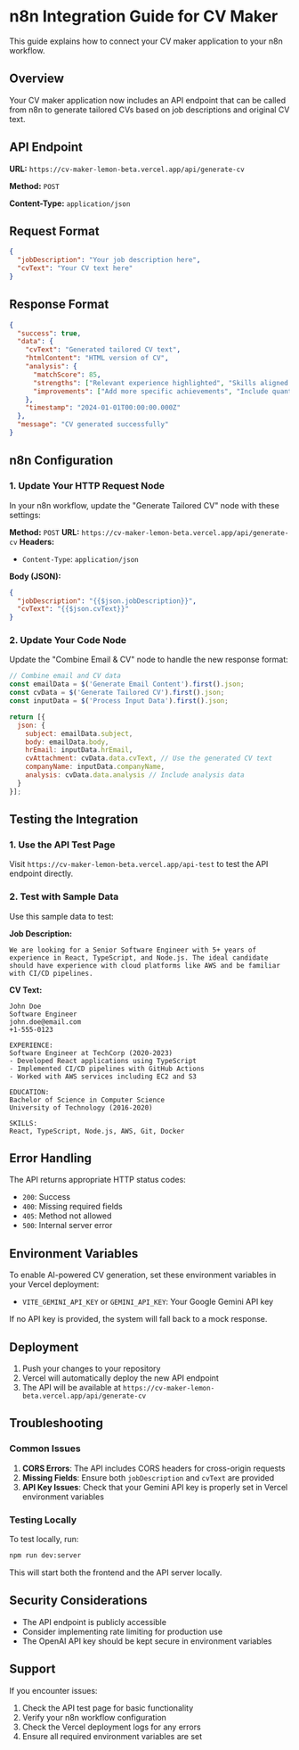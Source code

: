 # n8n Integration Guide for CV Maker

This guide explains how to connect your CV maker application to your n8n workflow.

## Overview

Your CV maker application now includes an API endpoint that can be called from n8n to generate tailored CVs based on job descriptions and original CV text.

## API Endpoint

**URL:** `https://cv-maker-lemon-beta.vercel.app/api/generate-cv`

**Method:** `POST`

**Content-Type:** `application/json`

## Request Format

```json
{
  "jobDescription": "Your job description here",
  "cvText": "Your CV text here"
}
```

## Response Format

```json
{
  "success": true,
  "data": {
    "cvText": "Generated tailored CV text",
    "htmlContent": "HTML version of CV",
    "analysis": {
      "matchScore": 85,
      "strengths": ["Relevant experience highlighted", "Skills aligned with job requirements"],
      "improvements": ["Add more specific achievements", "Include quantifiable results"]
    },
    "timestamp": "2024-01-01T00:00:00.000Z"
  },
  "message": "CV generated successfully"
}
```

## n8n Configuration

### 1. Update Your HTTP Request Node

In your n8n workflow, update the "Generate Tailored CV" node with these settings:

**Method:** `POST`
**URL:** `https://cv-maker-lemon-beta.vercel.app/api/generate-cv`
**Headers:**
- `Content-Type`: `application/json`

**Body (JSON):**
```json
{
  "jobDescription": "{{$json.jobDescription}}",
  "cvText": "{{$json.cvText}}"
}
```

### 2. Update Your Code Node

Update the "Combine Email & CV" node to handle the new response format:

```javascript
// Combine email and CV data
const emailData = $('Generate Email Content').first().json;
const cvData = $('Generate Tailored CV').first().json;
const inputData = $('Process Input Data').first().json;

return [{
  json: {
    subject: emailData.subject,
    body: emailData.body,
    hrEmail: inputData.hrEmail,
    cvAttachment: cvData.data.cvText, // Use the generated CV text
    companyName: inputData.companyName,
    analysis: cvData.data.analysis // Include analysis data
  }
}];
```

## Testing the Integration

### 1. Use the API Test Page

Visit `https://cv-maker-lemon-beta.vercel.app/api-test` to test the API endpoint directly.

### 2. Test with Sample Data

Use this sample data to test:

**Job Description:**
```
We are looking for a Senior Software Engineer with 5+ years of experience in React, TypeScript, and Node.js. The ideal candidate should have experience with cloud platforms like AWS and be familiar with CI/CD pipelines.
```

**CV Text:**
```
John Doe
Software Engineer
john.doe@email.com
+1-555-0123

EXPERIENCE:
Software Engineer at TechCorp (2020-2023)
- Developed React applications using TypeScript
- Implemented CI/CD pipelines with GitHub Actions
- Worked with AWS services including EC2 and S3

EDUCATION:
Bachelor of Science in Computer Science
University of Technology (2016-2020)

SKILLS:
React, TypeScript, Node.js, AWS, Git, Docker
```

## Error Handling

The API returns appropriate HTTP status codes:

- `200`: Success
- `400`: Missing required fields
- `405`: Method not allowed
- `500`: Internal server error

## Environment Variables

To enable AI-powered CV generation, set these environment variables in your Vercel deployment:

- `VITE_GEMINI_API_KEY` or `GEMINI_API_KEY`: Your Google Gemini API key

If no API key is provided, the system will fall back to a mock response.

## Deployment

1. Push your changes to your repository
2. Vercel will automatically deploy the new API endpoint
3. The API will be available at `https://cv-maker-lemon-beta.vercel.app/api/generate-cv`

## Troubleshooting

### Common Issues

1. **CORS Errors**: The API includes CORS headers for cross-origin requests
2. **Missing Fields**: Ensure both `jobDescription` and `cvText` are provided
3. **API Key Issues**: Check that your Gemini API key is properly set in Vercel environment variables

### Testing Locally

To test locally, run:
```bash
npm run dev:server
```

This will start both the frontend and the API server locally.

## Security Considerations

- The API endpoint is publicly accessible
- Consider implementing rate limiting for production use
- The OpenAI API key should be kept secure in environment variables

## Support

If you encounter issues:

1. Check the API test page for basic functionality
2. Verify your n8n workflow configuration
3. Check the Vercel deployment logs for any errors
4. Ensure all required environment variables are set

